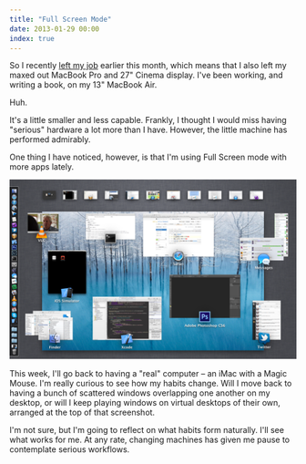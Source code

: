 ```yaml
---
title: "Full Screen Mode"
date: 2013-01-29 00:00
index: true
---
```


So I recently [left my job](/blog/moving-on) earlier this month, which means that I also left my maxed out MacBook Pro and 27" Cinema display. I've been working, and writing a book, on my 13" MacBook Air.

Huh.

It's a little smaller and less capable. Frankly, I thought I would miss having "serious" hardware a lot more than I have. However, the little machine has performed admirably.

One thing I have noticed, however, is that I'm using Full Screen mode with more apps lately.

 ![](/img/import/blog/full-screen-mode/5F540569E6814294B01FA6EC2BBBCC80.png)

This week, I'll go back to having a "real" computer – an iMac with a Magic Mouse. I'm really curious to see how my habits change. Will I move back to having a bunch of scattered windows overlapping one another on my desktop, or will I keep playing windows on virtual desktops of their own, arranged at the top of that screenshot.

I'm not sure, but I'm going to reflect on what habits form naturally. I'll see what works for me. At any rate, changing machines has given me pause to contemplate serious workflows.

<!-- more -->
